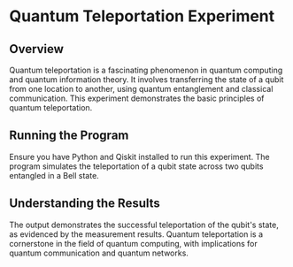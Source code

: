 
# Quantum Teleportation Experiment

## Overview
Quantum teleportation is a fascinating phenomenon in quantum computing and quantum information theory. It involves transferring the state of a qubit from one location to another, using quantum entanglement and classical communication. This experiment demonstrates the basic principles of quantum teleportation.

## Running the Program
Ensure you have Python and Qiskit installed to run this experiment. The program simulates the teleportation of a qubit state across two qubits entangled in a Bell state.

## Understanding the Results
The output demonstrates the successful teleportation of the qubit's state, as evidenced by the measurement results. Quantum teleportation is a cornerstone in the field of quantum computing, with implications for quantum communication and quantum networks.
